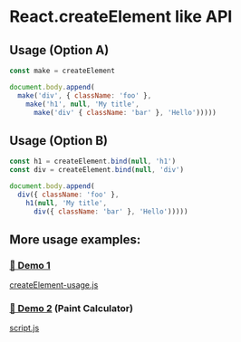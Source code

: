 # React.createElement like API



## Usage (Option A)
```js
const make = createElement

document.body.append(
  make('div', { className: 'foo' }, 
    make('h1', null, 'My title',
      make('div' { className: 'bar' }, 'Hello')))))
```


## Usage (Option B)
```js
const h1 = createElement.bind(null, 'h1')
const div = createElement.bind(null, 'div')

document.body.append(
  div({ className: 'foo' }, 
    h1(null, 'My title',
      div({ className: 'bar' }, 'Hello')))))
```

## More usage examples:

### [🔗 Demo 1](https://uxtely.github.io/js-utils/react-create-element/)
[createElement-usage.js](https://github.com/uxtely/js-utils/blob/main/react-create-element/createElement-usage.js)

### [🔗 Demo 2](https://ericfortis.github.io/web-projects/paint-calculator/) (Paint Calculator)
[script.js](https://github.com/ericfortis/web-projects/tree/main/paint-calculator/script.js)
